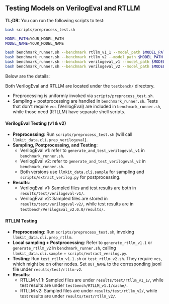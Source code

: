 ## Testing Models on VerilogEval and RTLLM

**TL;DR:** You can run the following scripts to test:

```bash
bash scripts/preprocess_test.sh

MODEL_PATH=YOUR_MODEL_PATH
MODEL_NAME=YOUR_MODEL_NAME

bash benchmark_runner.sh --benchmark rtllm_v1_1 --model_path $MODEL_PATH --model_name $MODEL_NAME
bash benchmark_runner.sh --benchmark rtllm_v2 --model_path $MODEL_PATH --model_name $MODEL_NAME
bash benchmark_runner.sh --benchmark verilogeval_v1 --model_path $MODEL_PATH --model_name $MODEL_NAME
bash benchmark_runner.sh --benchmark verilogeval_v2 --model_path $MODEL_PATH --model_name $MODEL_NAME
```

Below are the details:

Both VerilogEval and RTLLM are located under the `testbench/` directory.
- Preprocessing is uniformly invoked via `scripts/preprocess_test.sh`.
- Sampling + postprocessing are handled in `benchmark_runner.sh`. Tests that don't require `vcs` (VerilogEval) are included in `benchmark_runner.sh`, while those need (RTLLM) have separate shell scripts.

#### VerilogEval Testing (v1 & v2)

- **Preprocessing**: Run `scripts/preprocess_test.sh` (will call `llmkit_data.cli.prep_verilogeval`).
- **Sampling, Postprocessing, and Testing**:
  - VerilogEval v1: refer to `generate_and_test_verilogeval_v1` in `benchmark_runner.sh`.
  - VerilogEval v2: refer to `generate_and_test_verilogeval_v2` in `benchmark_runner.sh`.
  - Both versions use `llmkit_data.cli.sample` for sampling and `scripts/extract_verilog.py` for postprocessing.
- **Results**: 
  - VerilogEval v1: Sampled files and test results are both in `results/test/verilogeval-v1/`.
  - VerilogEval v2: Sampled files are stored in `results/test/verilogeval-v2/`, while test results are in `testbench/VerilogEval_v2.0.0/results/`.


#### RTLLM Testing

- **Preprocessing**: Run `scripts/preprocess_test.sh`, invoking `llmkit_data.cli.prep_rtllm`.
- **Local sampling + Postprocessing**: Refer to `generate_rtllm_v1.1` or  `generate_rtllm_v2` in `benchmark_runner.sh`, calling `llmkit_data.cli.sample` + `scripts/extract_verilog.py`.
- **Testing**: Run `test_rtllm_v1.1.sh` or `test_rtllm_v2.sh`. They require `vcs`, which might be on other nodes. Set `OUT_NAME` to the corresponding jsonl file under `results/test/rtllm-v2`.
- **Results**:
  - RTLLM v1.1: Sampled files are under `results/test/rtllm_v1_1/`, while test results are under `testbench/RTLLM_v1.1/cache/`.
  - RTLLM v2: Sampled files are under `results/test/rtllm_v2/`, while test results are under `results/test/rtllm_v2/`.
